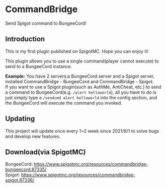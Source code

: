 # CommandBridge
Send Spigot command to BungeeCord!

## Introduction
This is my first plugin published on SpigotMC. Hope you can enjoy it!

This plugin allows you to use a single command(player cannot execute) to send to a BungeeCord instance.

__Example:__
You have 2 servers:a BungeeCord server and a Spigot server, installed CommandBridge - BungeeCord and CommandBridge - Spigot.  
If you want to use a Spigot plugin(such as AuthMe, AntiCheat, etc.) to send a command to BungeeCord(e.g. `/alert helloworld`), all you have to do is just simply type a `/sendcmd alert helloworld` into the config section, and the BungeeCord will execute the command you invoked.

## Updating
This project will update once every 1~2 week since 2021/9/1 to solve bugs and develop new features.

## Download(via SpigotMC)
BungeeCord: https://www.spigotmc.org/resources/commandbridge-bungeecord.87335/  
Spigot: https://www.spigotmc.org/resources/commandbridge-spigot.87336/
